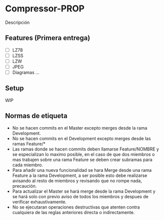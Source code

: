# Compressor-PROP
Descripción

## Features (Primera entrega)
- [ ] LZ78
- [ ] LZSS
- [ ] LZW
- [ ] JPEG
- [ ] Diagramas
...

## Setup
WIP

## Normas de etiqueta
- No se hacen commits en el Master excepto merges desde la rama Development.
- No se hacen commits en el Development excepto merges desde las ramas Feature/*
- Las ramas donde se hacen commits deben llamarse Feature/NOMBRE y se especializan lo maximo posible, en el caso de que dos miembros o mas trabajen sobre una rama Feature se deben crear subramas para cada miembro.
- Para añadir una nueva funcionalidad se hara Merge desde una rama Feature a la rama Development, a ser posible esto debe realizarse avisando al resto de miembros y revisando que no rompe nada, precaución.
- Para actualizar el Master se hará merge desde la rama Development y se hará solo con previo aviso de todos los miembros y despues de verificar exhaustivamente.
- No se ejecutaran operaciones destructivas que atenten contra cualquiera de las reglas anteriores directa o indirectamente.